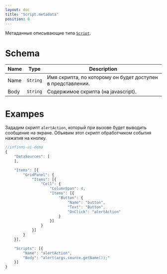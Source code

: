 ```yaml
---
layout: doc
title: "Script.metadata"
position: 0
---
```


Метаданные описывающие типа [`Script`](../).

# Schema

|Name|Type|Description|
|----|----|-----------|
|Name|`String`|Имя скрипта, по которому он будет доступен в представлении.|
|Body|`String`|Содержимое скрипта (на javascript).|

# Exampes

Зададим скрипт `alertAction`, который при вызове будет выводить сообщение на экране. Объявим этот скрипт
обработчиком события нажатия на кнопку.

```js
//infinni-ui-demo
{
    "DataSources": [
    ],

    "Items": [{
        "GridPanel": {
            "Items": [{
                "Cell": {
                    "ColumnSpan": 4,
                    "Items": [{
                        "Button": {
                            "Name": "button",
                            "Text": "Button",
                            "OnClick": "alertAction"
                        }
                    }]
                }
            }]
        }
    }],

    "Scripts": [{
        "Name": "alertAction",
        "Body": "alert(args.source.getName());"
    }]
}

```